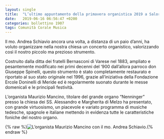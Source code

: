 ```yaml
---
layout: single
title:  "L’ultimo appuntamento della primavera organistica 2019 a Salorino - 1 Giugno 2019"
date:   2019-06-16 06:56:47 +0200
categories: bollettino 1907
tags: Comunità Corale Musica
---
```


Il mo. Andrea Schiavio ancora una volta, a distanza di un paio d’anni, ha voluto organizzare nella nostra chiesa un concerto organistico, valorizzando così il nostro piccolo ma prezioso strumento. 


Costruito dalla ditta dei fratelli Bernasconi di Varese nel 1883, ampliato e pesantemente modificato nei primi decenni del ‘900 dall’allora parroco don Giuseppe Spinelli, questo strumento è stato completamente restaurato e riportato al suo stato originale nel 1996, grazie all’iniziativa della Fondazione Ercole Doninelli di Meride ed è regolarmente suonato durante le messe domenicali e le principali festività.

L’organista Maurizio Mancino, titolare del grande organo “Nenninger” presso la chiesa dei SS. Alessandro e Margherita di Melzo ha presentato, con grande virtuosismo, un piacevole e variato programma di musiche tedesche, spagnole e italiane mettendo in evidenza tutte le caratteristiche foniche del nostro organo.

{% raw %}<img src="/assets/images/bollettino1907/organo.jpg" alt="L’organista Maurizio Mancino con il mo. Andrea Schiavio." class="full">{% endraw %}
